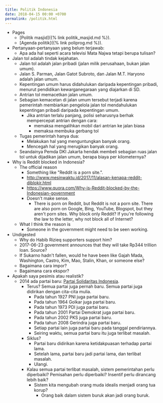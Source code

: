 ```yaml
---
title: Politik Indonesia
date: 2018-04-15 00:00 +0700
permalink: /politik.html
---
```


- Pages
    - [Politik masjid]({% link politik_masjid.md %}).
    - [Agenda politik]({% link poliprog.md %}).
- Pertanyaan-pertanyaan yang belum terjawab:
    - Apa ada hal seperti acara televisi Mata Najwa tetapi berupa tulisan?
- Jalan tol adalah tindak kejahatan.
    - Jalan tol adalah jalan pribadi (jalan milik perusahaan, bukan jalan umum).
    - Jalan S. Parman, Jalan Gatot Subroto, dan Jalan M.T. Haryono adalah jalan umum.
    - Kepentingan umum harus didahulukan daripada kepentingan pribadi, menurut pendidikan kewarganegaraan yang diajarkan di SD.
    - Antrian tol memacetkan jalan umum.
    - Sebagian kemacetan di jalan umum tersebut terjadi
    karena pemerintah membiarkan pengelola jalan tol mendahulukan kepentingan pribadi daripada kepentingan umum.
        - Jika antrian terlalu panjang, polisi seharusnya berhak mempercepat antrian dengan cara:
            - memaksa mengalihkan mobil dari antrian ke jalan biasa
            - memaksa membuka gerbang tol
    - Tugas pemerintah hanya dua:
        - Melakukan hal yang menguntungkan banyak orang.
        - Mencegah hal yang merugikan banyak orang.
    - Seandainya Pemda DKI Jakarta hendak membeli sebagian ruas jalan tol untuk dijadikan jalan umum,
    berapa biaya per kilometernya?
- Why is Reddit blocked in Indonesia?
    - The official reason
        - Something like "Reddit is a porn site.".
        - http://www.mesinwaktu.id/2017/11/alasan-kenapa-reddit-diblokir.html
        - https://www.quora.com/Why-is-Reddit-blocked-by-the-Indonesian-government
        - Doesn't make sense.
            - There is porn on Reddit, but Reddit is not a porn site.
            There are also porn on Google, Bing, YouTube, Blogspot, but they aren't porn sites.
            Why block only Reddit?
            If you're following the law to the letter,
            why not block all of Internet?
    - What I think the reason is
        - Someone in the government might need to be seen working.
- Undigested
    - Why do Habib Rizieq supporters support him?
    - 2017-06-23 government announces that they will take Rp344 trillion loan. Source?
    - If Sukarno hadn't fallen, would he have been like Gajah Mada, Washington, Castro, Kim, Mao, Stalin, Khan, or someone else?
    - Bagaimana cara impor?
    - Bagaimana cara ekspor?
- Apakah saya pesimis atau realistik?
    - 2014 ada partai baru: [Partai Solidaritas Indonesia](https://psi.id/).
        - Terus? Semua partai juga pernah baru.
        Semua partai juga didirikan dengan cita-cita mulia.
            - Pada tahun 1927 PNI juga partai baru.
            - Pada tahun 1964 Golkar juga partai baru.
            - Pada tahun 1973 PDI juga partai baru.
            - Pada tahun 2001 Partai Demokrat juga partai baru.
            - Pada tahun 2002 PKS juga partai baru.
            - Pada tahun 2008 Gerindra juga partai baru.
            - Setiap partai lain juga partai baru pada tanggal pendiriannya.
            - Seiring waktu, semua partai baru itu juga terlibat masalah.
        - Siklus?
            - Partai baru didirikan karena ketidakpuasan terhadap partai lama.
            - Setelah lama, partai baru jadi partai lama, dan terlibat masalah.
            - Ulangi.
        - Kalau semua partai terlibat masalah,
        sistem pemerintahan perlu diperbaiki?
        Pemisahan perlu diperbaiki?
        Insentif perlu dirancang lebih baik?
            - Sistem kita mengubah orang muda idealis menjadi orang tua korup?
                - Orang baik dalam sistem buruk akan jadi orang buruk.
